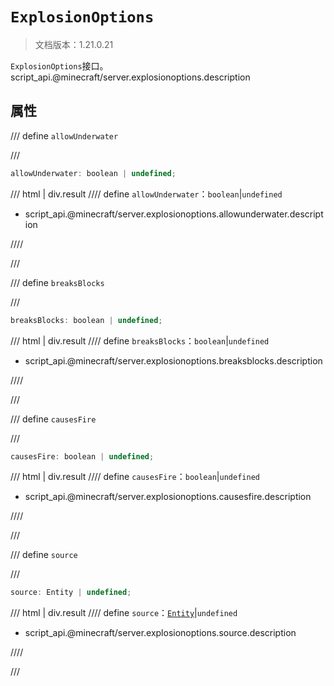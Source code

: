# `ExplosionOptions`

> 文档版本：1.21.0.21

`ExplosionOptions`接口。script_api.@minecraft/server.explosionoptions.description

## 属性

/// define
`allowUnderwater`


///

```js
allowUnderwater: boolean | undefined;
```

/// html | div.result
//// define
`allowUnderwater`：`boolean`|`undefined`

- script_api.@minecraft/server.explosionoptions.allowunderwater.description


////

///


/// define
`breaksBlocks`


///

```js
breaksBlocks: boolean | undefined;
```

/// html | div.result
//// define
`breaksBlocks`：`boolean`|`undefined`

- script_api.@minecraft/server.explosionoptions.breaksblocks.description


////

///


/// define
`causesFire`


///

```js
causesFire: boolean | undefined;
```

/// html | div.result
//// define
`causesFire`：`boolean`|`undefined`

- script_api.@minecraft/server.explosionoptions.causesfire.description


////

///


/// define
`source`


///

```js
source: Entity | undefined;
```

/// html | div.result
//// define
`source`：[`Entity`](./entity.md)|`undefined`

- script_api.@minecraft/server.explosionoptions.source.description


////

///

